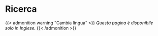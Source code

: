 # Ricerca


{{< admonition warning "Cambia lingua" >}}
_Questa pagina è disponibile solo in Inglese._
{{< /admonition >}}



